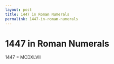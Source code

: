 ```yaml
---
layout: post
title: 1447 in Roman Numerals
permalink: 1447-in-roman-numerals
---
```


# 1447 in Roman Numerals

1447 = MCDXLVII
